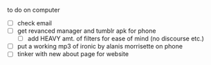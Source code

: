 to do on computer

- [ ] check email
- [ ] get revanced manager and tumblr apk for phone
	- [ ] add HEAVY amt. of filters for ease of mind (no discourse etc.)
- [ ] put a working mp3 of ironic by alanis morrisette on phone
- [ ] tinker with new about page for website